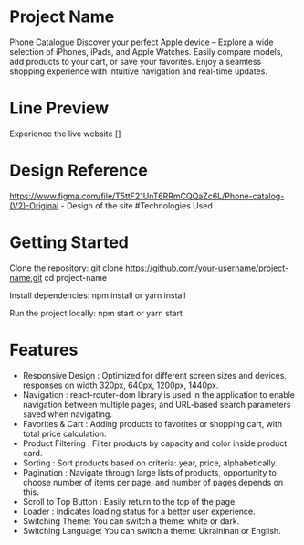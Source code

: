 # Project Name
Phone Catalogue
Discover your perfect Apple device – Explore a wide selection of iPhones, iPads, and Apple Watches. Easily compare models, add products to your cart, or save your favorites. Enjoy a seamless shopping experience with intuitive navigation and real-time updates.

# Line Preview
Experience the live website []

# Design Reference
https://www.figma.com/file/T5ttF21UnT6RRmCQQaZc6L/Phone-catalog-(V2)-Original - Design of the site
#Technologies Used

# Getting Started
Clone the repository:
git clone https://github.com/your-username/project-name.git
cd project-name

Install dependencies:
npm install
or
yarn install

Run the project locally:
npm start
or
yarn start

# Features
* Responsive Design : Optimized for different screen sizes and devices, responses on width 320px, 640px, 1200px, 1440px.
* Navigation : react-router-dom library is used in the application to enable navigation between multiple pages, and URL-based 
search parameters saved when navigating.
* Favorites & Cart : Adding products to favorites or shopping cart, with total price calculation.
* Product Filtering : Filter products by capacity and color inside product card.
* Sorting : Sort products based on criteria: year, price, alphabetically.
* Pagination : Navigate through large lists of products, opportunity to choose number of items per page, and number of pages depends on this.
* Scroll to Top Button : Easily return to the top of the page.
* Loader : Indicates loading status for a better user experience.
* Switching Theme: You can switch a theme: white or dark.
* Switching Language: You can switch a theme: Ukraininan or English.
